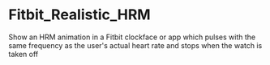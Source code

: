 # Fitbit_Realistic_HRM
Show an HRM animation in a Fitbit clockface or app which pulses with the same frequency as the user's actual heart rate and stops when the watch is taken off
